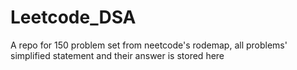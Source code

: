# Leetcode_DSA
A repo for 150 problem set from neetcode's rodemap, all problems' simplified statement and their answer is stored here
